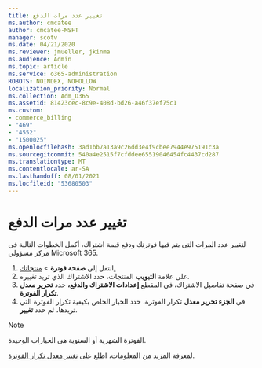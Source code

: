 ```yaml
---
title: تغيير عدد مرات الدفع
ms.author: cmcatee
author: cmcatee-MSFT
manager: scotv
ms.date: 04/21/2020
ms.reviewer: jmueller, jkinma
ms.audience: Admin
ms.topic: article
ms.service: o365-administration
ROBOTS: NOINDEX, NOFOLLOW
localization_priority: Normal
ms.collection: Adm_O365
ms.assetid: 81423cec-8c9e-408d-bd26-a46f37ef75c1
ms.custom:
- commerce_billing
- "469"
- "4552"
- "1500025"
ms.openlocfilehash: 3ad1bb7a13a9c26dd3e4f9cbee7944e975191c3a
ms.sourcegitcommit: 540a4e2515f7cfddee65519046454fc4437cd287
ms.translationtype: MT
ms.contentlocale: ar-SA
ms.lasthandoff: 08/01/2021
ms.locfileid: "53680503"
---
```

# <a name="change-how-often-you-pay"></a>تغيير عدد مرات الدفع

لتغيير عدد المرات التي يتم فيها فوترتك ودفع قيمة اشتراك، أكمل الخطوات التالية في مركز مسؤولي Microsoft 365.

1. انتقل إلى **صفحة فوترة**  >  [منتجاتك.](https://go.microsoft.com/fwlink/p/?linkid=842054)
2. على علامة **التبويب** المنتجات، حدد الاشتراك الذي تريد تغييره.
3. في صفحة تفاصيل الاشتراك، في المقطع **إعدادات الاشتراك والدفع،** حدد **تحرير معدل تكرار الفوترة**.
4. في **الجزء تحرير معدل** تكرار الفوترة، حدد الخيار الخاص بكيفية تكرار الفوترة التي تريدها، ثم حدد **تغيير**.

> [!NOTE]
> الفوترة الشهرية أو السنوية هي الخيارات الوحيدة.

لمعرفة المزيد من المعلومات، اطلع على [تغيير معدل تكرار الفوترة](/microsoft-365/commerce/billing-and-payments/change-payment-frequency).